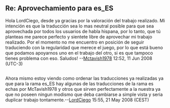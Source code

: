 ## Re: Aprovechamiento para es_ES

Hola LordCiego, desde ya gracias por la valoración del trabajo
realizado. Mi intención es que la traducción sea lo mas neutral posible
para que sea aprovechada por todos los usuarios de habla hispana, por lo
tanto, que tú planteas me parece perfecto y sientete libre de aprovechar
mi trabajo realizado. Por el momento no me encuentro en posición de
seguir traduciendo con la regularidad que merece el juego, por lo que
está bueno que podamos apoyarnos uno en el trabajo del otro, si es que
tampoco tienes problema con eso. Saludos!
--[Mctavish1978](User:Mctavish1978 "wikilink") 12:52, 11 Jun 2008
(UTC-3)

##

Ahora mismo estoy viendo como ordenar las traducciones ya realizadas ya
que para la rama es_ES hay algunas de las traducciones de la rama es
echas por McTavish1978 y otros que sirven perfectamente a la nuestra ya
que no poseen ningun modismo que deba cambiarse a simple vista y seria
duplicar trabajo tontamente.--[LordCiego](User:LordCiego "wikilink")
15:55, 21 May 2008 (CEST)